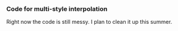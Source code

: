 ### Code for multi-style interpolation

Right now the code is still messy. I plan to clean it up this summer.
